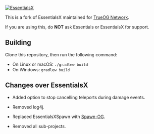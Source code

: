 [![EssentialsX](https://i.imgur.com/CP4SZpB.png)](https://github.com/true-og/Essentials-OG)

This is a fork of EssentialsX maintained for [TrueOG Network](https://true-og.net).

If you are using this, do **NOT** ask Essentials or EssentialsX for support.

## Building

Clone this repository, then run the following command:

* On Linux or macOS: `./gradlew build`
* On Windows: `gradlew build`

## Changes over EssentialsX

- Added option to stop cancelling teleports during damage events.

- Removed log4j.

- Replaced EssentialsXSpawn with [Spawn-OG](https://github.com/true-og/Spawn-OG).

- Removed all sub-projects.
